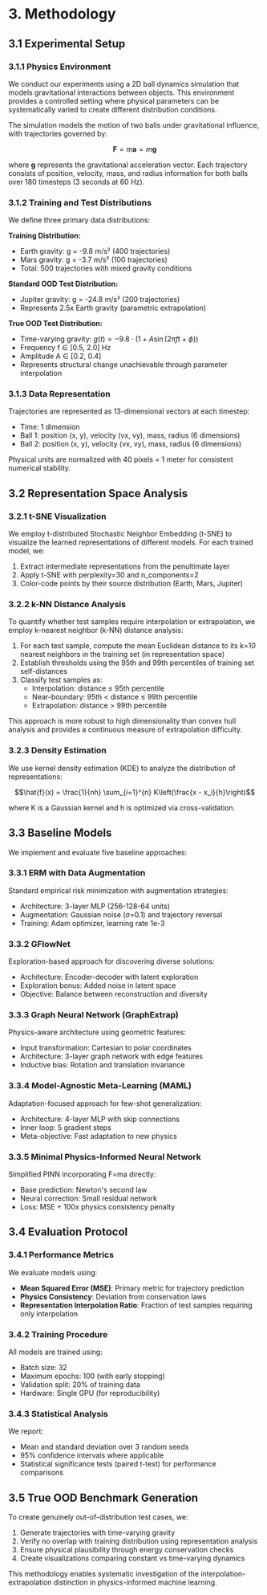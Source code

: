 # 3. Methodology

## 3.1 Experimental Setup

### 3.1.1 Physics Environment

We conduct our experiments using a 2D ball dynamics simulation that models gravitational interactions between objects. This environment provides a controlled setting where physical parameters can be systematically varied to create different distribution conditions.

The simulation models the motion of two balls under gravitational influence, with trajectories governed by:

$$\mathbf{F} = m\mathbf{a} = m\mathbf{g}$$

where $\mathbf{g}$ represents the gravitational acceleration vector. Each trajectory consists of position, velocity, mass, and radius information for both balls over 180 timesteps (3 seconds at 60 Hz).

### 3.1.2 Training and Test Distributions

We define three primary data distributions:

**Training Distribution:**
- Earth gravity: g = -9.8 m/s² (400 trajectories)
- Mars gravity: g = -3.7 m/s² (100 trajectories)
- Total: 500 trajectories with mixed gravity conditions

**Standard OOD Test Distribution:**
- Jupiter gravity: g = -24.8 m/s² (200 trajectories)
- Represents 2.5x Earth gravity (parametric extrapolation)

**True OOD Test Distribution:**
- Time-varying gravity: $g(t) = -9.8 \cdot (1 + A\sin(2\pi ft + \phi))$
- Frequency f ∈ [0.5, 2.0] Hz
- Amplitude A ∈ [0.2, 0.4]
- Represents structural change unachievable through parameter interpolation

### 3.1.3 Data Representation

Trajectories are represented as 13-dimensional vectors at each timestep:
- Time: 1 dimension
- Ball 1: position (x, y), velocity (vx, vy), mass, radius (6 dimensions)
- Ball 2: position (x, y), velocity (vx, vy), mass, radius (6 dimensions)

Physical units are normalized with 40 pixels = 1 meter for consistent numerical stability.

## 3.2 Representation Space Analysis

### 3.2.1 t-SNE Visualization

We employ t-distributed Stochastic Neighbor Embedding (t-SNE) to visualize the learned representations of different models. For each trained model, we:

1. Extract intermediate representations from the penultimate layer
2. Apply t-SNE with perplexity=30 and n_components=2
3. Color-code points by their source distribution (Earth, Mars, Jupiter)

### 3.2.2 k-NN Distance Analysis

To quantify whether test samples require interpolation or extrapolation, we employ k-nearest neighbor (k-NN) distance analysis:

1. For each test sample, compute the mean Euclidean distance to its k=10 nearest neighbors in the training set (in representation space)
2. Establish thresholds using the 95th and 99th percentiles of training set self-distances
3. Classify test samples as:
   - Interpolation: distance ≤ 95th percentile
   - Near-boundary: 95th < distance ≤ 99th percentile  
   - Extrapolation: distance > 99th percentile

This approach is more robust to high dimensionality than convex hull analysis and provides a continuous measure of extrapolation difficulty.

### 3.2.3 Density Estimation

We use kernel density estimation (KDE) to analyze the distribution of representations:

$$\hat{f}(x) = \frac{1}{nh} \sum_{i=1}^{n} K\left(\frac{x - x_i}{h}\right)$$

where K is a Gaussian kernel and h is optimized via cross-validation.

## 3.3 Baseline Models

We implement and evaluate five baseline approaches:

### 3.3.1 ERM with Data Augmentation
Standard empirical risk minimization with augmentation strategies:
- Architecture: 3-layer MLP (256-128-64 units)
- Augmentation: Gaussian noise (σ=0.1) and trajectory reversal
- Training: Adam optimizer, learning rate 1e-3

### 3.3.2 GFlowNet
Exploration-based approach for discovering diverse solutions:
- Architecture: Encoder-decoder with latent exploration
- Exploration bonus: Added noise in latent space
- Objective: Balance between reconstruction and diversity

### 3.3.3 Graph Neural Network (GraphExtrap)
Physics-aware architecture using geometric features:
- Input transformation: Cartesian to polar coordinates
- Architecture: 3-layer graph network with edge features
- Inductive bias: Rotation and translation invariance

### 3.3.4 Model-Agnostic Meta-Learning (MAML)
Adaptation-focused approach for few-shot generalization:
- Architecture: 4-layer MLP with skip connections
- Inner loop: 5 gradient steps
- Meta-objective: Fast adaptation to new physics

### 3.3.5 Minimal Physics-Informed Neural Network
Simplified PINN incorporating F=ma directly:
- Base prediction: Newton's second law
- Neural correction: Small residual network
- Loss: MSE + 100x physics consistency penalty

## 3.4 Evaluation Protocol

### 3.4.1 Performance Metrics

We evaluate models using:
- **Mean Squared Error (MSE)**: Primary metric for trajectory prediction
- **Physics Consistency**: Deviation from conservation laws
- **Representation Interpolation Ratio**: Fraction of test samples requiring only interpolation

### 3.4.2 Training Procedure

All models are trained using:
- Batch size: 32
- Maximum epochs: 100 (with early stopping)
- Validation split: 20% of training data
- Hardware: Single GPU (for reproducibility)

### 3.4.3 Statistical Analysis

We report:
- Mean and standard deviation over 3 random seeds
- 95% confidence intervals where applicable
- Statistical significance tests (paired t-test) for performance comparisons

## 3.5 True OOD Benchmark Generation

To create genuinely out-of-distribution test cases, we:

1. Generate trajectories with time-varying gravity
2. Verify no overlap with training distribution using representation analysis
3. Ensure physical plausibility through energy conservation checks
4. Create visualizations comparing constant vs time-varying dynamics

This methodology enables systematic investigation of the interpolation-extrapolation distinction in physics-informed machine learning.